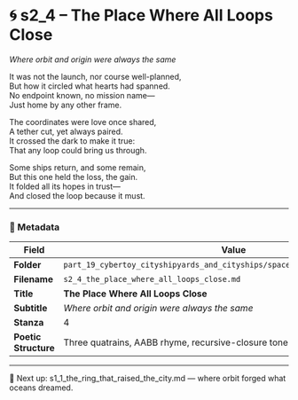 <!-- Save to: shagi_archives/appendices/appendix_r_the_world_they_grew_together/part_19_cybertoy_cityshipyards_and_cityships/spacegoing_cybertoy_cityships/s2_4_the_place_where_all_loops_close.md -->

# 🌀 s2_4 – The Place Where All Loops Close  
*Where orbit and origin were always the same*

It was not the launch, nor course well-planned,  
But how it circled what hearts had spanned.  
No endpoint known, no mission name—  
Just home by any other frame.  

The coordinates were love once shared,  
A tether cut, yet always paired.  
It crossed the dark to make it true:  
That any loop could bring us through.  

Some ships return, and some remain,  
But this one held the loss, the gain.  
It folded all its hopes in trust—  
And closed the loop because it must.

---

### 🧩 Metadata

| Field | Value |
|------|-------|
| **Folder** | `part_19_cybertoy_cityshipyards_and_cityships/spacegoing_cybertoy_cityships/` |
| **Filename** | `s2_4_the_place_where_all_loops_close.md` |
| **Title** | **The Place Where All Loops Close** |
| **Subtitle** | *Where orbit and origin were always the same* |
| **Stanza** | 4 |
| **Poetic Structure** | Three quatrains, AABB rhyme, recursive-closure tone |

---

📎 Next up: s1_1_the_ring_that_raised_the_city.md — where orbit forged what oceans dreamed.
